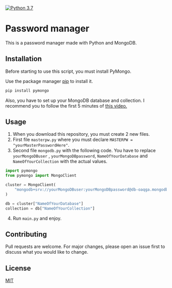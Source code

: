 [![Python 3.7](https://img.shields.io/badge/python-3.6-blue.svg)](https://www.python.org/downloads/release/)

# Password manager

This is a password manager made with Python and MongoDB.

## Installation

Before starting to use this script, you must install PyMongo.

Use the package manager [pip](https://pip.pypa.io/en/stable/) to install it.

```bash
pip install pymongo
```

Also, you have to set up your MongoDB database and collection. I recommend you to follow the first 5 minutes of [this video.](https://www.youtube.com/watch?v=rE_bJl2GAY8)

## Usage

1. When you download this repository, you must create 2 new files.
2. First file ```masterpw.py``` where you must declare ```MASTERPW = "yourMasterPasswordHere"```.
3. Second file ```mongodb.py``` with the following code. You have to replace 
```yourMongoDBuser``` , ```yourMongoDBpassword```, ```NameOfYourDatabase``` and ```NameOfYourCollection```  with the actual values.

```python
import pymongo
from pymongo import MongoClient

cluster = MongoClient(
    "mongodb+srv://yourMongoDBuser:yourMongoDBpassword@db-oaqga.mongodb.net/test?retryWrites=true&w=majority"
)

db = cluster["NameOfYourDatabase"]
collection = db["NameOfYourCollection"]
```
4. Run ```main.py``` and enjoy.

## Contributing
Pull requests are welcome. For major changes, please open an issue first to discuss what you would like to change.

## License
[MIT](https://choosealicense.com/licenses/mit/)
